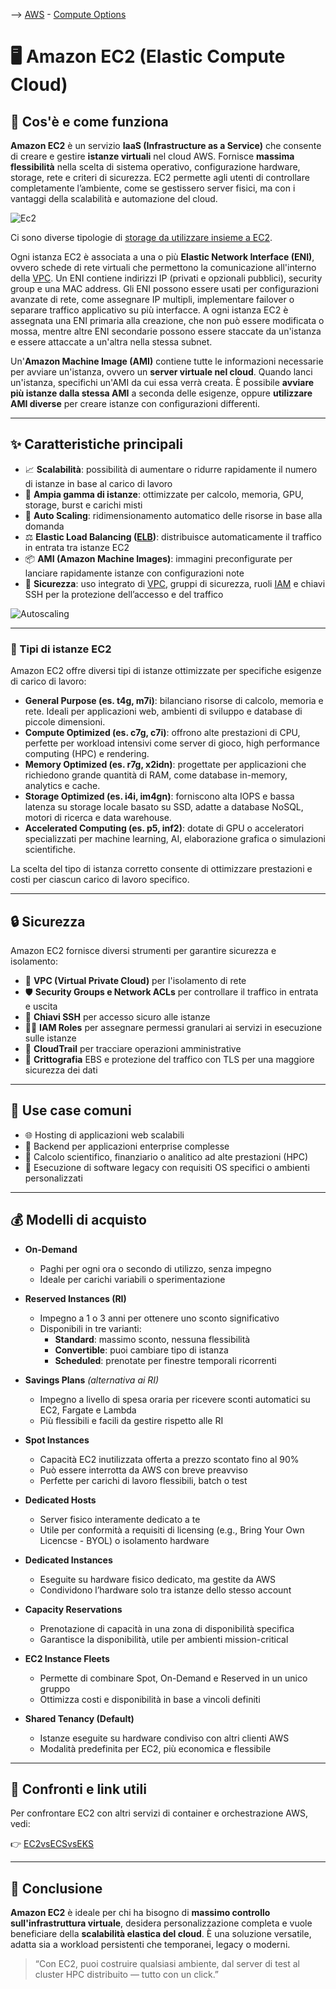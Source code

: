 --> [AWS](AWS.md)  -  [Compute Options](AWS-Compute-Options.md)
# 🖥️ Amazon EC2 (Elastic Compute Cloud)

## 📘 Cos'è e come funziona

**Amazon EC2** è un servizio **IaaS (Infrastructure as a Service)** che consente di creare e gestire **istanze virtuali** nel cloud AWS. Fornisce **massima flessibilità** nella scelta di sistema operativo, configurazione hardware, storage, rete e criteri di sicurezza. EC2 permette agli utenti di controllare completamente l’ambiente, come se gestissero server fisici, ma con i vantaggi della scalabilità e automazione del cloud.

![Ec2](ec2.png)

Ci sono diverse tipologie di [storage da utilizzare insieme a EC2](EC2-Storage).

Ogni istanza EC2 è associata a una o più **Elastic Network Interface (ENI)**, ovvero schede di rete virtuali che permettono la comunicazione all'interno della [VPC](Amazon-VPC.md).
Un ENI contiene indirizzi IP (privati e opzionali pubblici), security group e una MAC address. 
Gli ENI possono essere usati per configurazioni avanzate di rete, come assegnare IP multipli, implementare failover o separare traffico applicativo su più interfacce.
A ogni istanza EC2 è assegnata una ENI primaria alla creazione, che non può essere modificata o mossa, mentre altre ENI secondarie possono essere staccate da un'istanza e essere attaccate a un'altra nella stessa subnet.

Un'**Amazon Machine Image (AMI)** contiene tutte le informazioni necessarie per avviare un'istanza, ovvero un **server virtuale nel cloud**. Quando lanci un'istanza, specifichi un'AMI da cui essa verrà creata. È possibile **avviare più istanze dalla stessa AMI** a seconda delle esigenze, oppure **utilizzare AMI diverse** per creare istanze con configurazioni differenti.


---

## ✨ Caratteristiche principali

- 📈 **Scalabilità**: possibilità di aumentare o ridurre rapidamente il numero di istanze in base al carico di lavoro
- 🔧 **Ampia gamma di istanze**: ottimizzate per calcolo, memoria, GPU, storage, burst e carichi misti
- 🔄 **Auto Scaling**: ridimensionamento automatico delle risorse in base alla domanda
- ⚖️ **Elastic Load Balancing ([ELB](Amazon-ELB.md))**: distribuisce automaticamente il traffico in entrata tra istanze EC2
- 📦 **AMI (Amazon Machine Images)**: immagini preconfigurate per lanciare rapidamente istanze con configurazioni note
- 🔐 **Sicurezza**: uso integrato di [VPC](Amazon-VPC.md), gruppi di sicurezza, ruoli [IAM](AWS-IAM.md) e chiavi SSH per la protezione dell’accesso e del traffico

![Autoscaling](EC2-autoscaling.png)

---
### 🧩 Tipi di istanze EC2

Amazon EC2 offre diversi tipi di istanze ottimizzate per specifiche esigenze di carico di lavoro:

- **General Purpose (es. t4g, m7i)**: bilanciano risorse di calcolo, memoria e rete. Ideali per applicazioni web, ambienti di sviluppo e database di piccole dimensioni.
- **Compute Optimized (es. c7g, c7i)**: offrono alte prestazioni di CPU, perfette per workload intensivi come server di gioco, high performance computing (HPC) e rendering.
- **Memory Optimized (es. r7g, x2idn)**: progettate per applicazioni che richiedono grande quantità di RAM, come database in-memory, analytics e cache.
- **Storage Optimized (es. i4i, im4gn)**: forniscono alta IOPS e bassa latenza su storage locale basato su SSD, adatte a database NoSQL, motori di ricerca e data warehouse.
- **Accelerated Computing (es. p5, inf2)**: dotate di GPU o acceleratori specializzati per machine learning, AI, elaborazione grafica o simulazioni scientifiche.

La scelta del tipo di istanza corretto consente di ottimizzare prestazioni e costi per ciascun carico di lavoro specifico.

---

## 🔒 Sicurezza

Amazon EC2 fornisce diversi strumenti per garantire sicurezza e isolamento:

- 🧱 **VPC (Virtual Private Cloud)** per l'isolamento di rete
- 🛡️ **Security Groups e Network ACLs** per controllare il traffico in entrata e uscita
- 🔑 **Chiavi SSH** per accesso sicuro alle istanze
- 🧑‍💼 **IAM Roles** per assegnare permessi granulari ai servizi in esecuzione sulle istanze
- 📜 **CloudTrail** per tracciare operazioni amministrative
- 🔐 **Crittografia** EBS e protezione del traffico con TLS per una maggiore sicurezza dei dati

---

## 🚀 Use case comuni

- 🌐 Hosting di applicazioni web scalabili
- 🧠 Backend per applicazioni enterprise complesse
- 🧮 Calcolo scientifico, finanziario o analitico ad alte prestazioni (HPC)
- 🧱 Esecuzione di software legacy con requisiti OS specifici o ambienti personalizzati

---

## 💰 Modelli di acquisto

- **On-Demand**  
  - Paghi per ogni ora o secondo di utilizzo, senza impegno  
  - Ideale per carichi variabili o sperimentazione

- **Reserved Instances (RI)**  
  - Impegno a 1 o 3 anni per ottenere uno sconto significativo  
  - Disponibili in tre varianti:
    - **Standard**: massimo sconto, nessuna flessibilità
    - **Convertible**: puoi cambiare tipo di istanza
    - **Scheduled**: prenotate per finestre temporali ricorrenti

- **Savings Plans** *(alternativa ai RI)*  
  - Impegno a livello di spesa oraria per ricevere sconti automatici su EC2, Fargate e Lambda  
  - Più flessibili e facili da gestire rispetto alle RI

- **Spot Instances**  
  - Capacità EC2 inutilizzata offerta a prezzo scontato fino al 90%  
  - Può essere interrotta da AWS con breve preavviso  
  - Perfette per carichi di lavoro flessibili, batch o test

- **Dedicated Hosts**  
  - Server fisico interamente dedicato a te  
  - Utile per conformità a requisiti di licensing (e.g., Bring Your Own Licencse - BYOL) o isolamento hardware

- **Dedicated Instances**  
  - Eseguite su hardware fisico dedicato, ma gestite da AWS  
  - Condividono l’hardware solo tra istanze dello stesso account

- **Capacity Reservations**  
  - Prenotazione di capacità in una zona di disponibilità specifica  
  - Garantisce la disponibilità, utile per ambienti mission-critical

- **EC2 Instance Fleets**  
  - Permette di combinare Spot, On-Demand e Reserved in un unico gruppo  
  - Ottimizza costi e disponibilità in base a vincoli definiti

- **Shared Tenancy (Default)**  
  - Istanze eseguite su hardware condiviso con altri clienti AWS  
  - Modalità predefinita per EC2, più economica e flessibile


---

## 🔁 Confronti e link utili

Per confrontare EC2 con altri servizi di container e orchestrazione AWS, vedi:

👉 [EC2vsECSvsEKS](EC2vsECSvsEKS.md)

---

## 📌 Conclusione

**Amazon EC2** è ideale per chi ha bisogno di **massimo controllo sull'infrastruttura virtuale**, desidera personalizzazione completa e vuole beneficiare della **scalabilità elastica del cloud**. È una soluzione versatile, adatta sia a workload persistenti che temporanei, legacy o moderni.

> “Con EC2, puoi costruire qualsiasi ambiente, dal server di test al cluster HPC distribuito — tutto con un click.”


